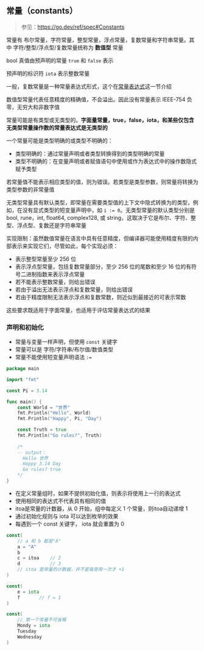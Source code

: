 ## 常量（constants）

> 参见：https://go.dev/ref/spec#Constants

常量有 布尔常量，字符常量，整型常量，浮点常量，复数常量和字符串常量。其中 字符/整型/浮点型/复数常量统称为 **数值型** 常量

bool 真值由预声明的常量 `true` 和 `false` 表示

预声明的标识符 `iota` 表示整数常量

一般，复数常量是一种常量表达式形式，这个在[常量表达式](TODO)这一节介绍


数值型常量代表任意精度的精确值，不会溢出。因此没有常量表示 IEEE-754 负零，无穷大和非数字值


常量可能是有类型或无类型的。**字面量常量，true，false，iota，和某些仅包含无类型常量操作数的常量表达式是无类型的**


一个常量可能是类型明确的或类型不明确的：

- 类型明确的：通过常量声明或者类型转换得到的类型明确的常量
- 类型不明确的：在变量声明或者赋值语句中使用或作为表达式中的操作数隐式赋予类型

若常量值不能表示相应类型的值，则为错误。若类型是类型参数，则常量将转换为类型参数的非常量值

无类型常量具有默认类型，即常量在需要类型值的上下文中隐式转换为的类型，例如，在没有显式类型的短变量声明中，如 `i := 0`。无类型常量的默认类型分别是 bool, rune，int, float64, complex128, 或 string，这取决于它是布尔、字符、整型、浮点型、复数还是字符串常量

实现限制：虽然数值常量在语言中具有任意精度，但编译器可能使用精度有限的内部表示来实现它们，尽管如此，每个实现必须：

- 表示整型常量至少 256 位
- 表示浮点型常量，包括复数常量部分，至少 256 位的尾数和至少 16 位的有符号二进制指数来表示浮点常量
- 若不能表示整数常量，则给出错误
- 若由于溢出无法表示浮点和复数常量，则给出错误
- 若由于精度限制无法表示浮点和复数常数，则近似到最接近的可表示常数

这些要求既适用于字面常量，也适用于评估常量表达式的结果

### 声明和初始化

- 常量与变量一样声明，但使用 `const` 关键字
- 常量可以是 字符/字符串/布尔值/数值类型
- 常量不能使用短变量声明语法 `:=` 

```go
package main

import "fmt"

const Pi = 3.14

func main() {
	const World = "世界"
	fmt.Println("Hello", World)
	fmt.Println("Happy", Pi, "Day")

	const Truth = true
	fmt.Println("Go rules?", Truth)
	
	/*
	-- output：
	  Hello 世界
	  Happy 3.14 Day
	  Go rules? true
	*/
}
```

- 在定义常量组时，如果不提供初始化值，则表示将使用上一行的表达式
- 使用相同的表达式不代表具有相同的值
- itoa是常量的计数器，从 0 开始，组中每定义 1 个常量，则itoa自动递增 1
- 通过初始化规则与 iota 可以达到枚举的效果
- 每遇到一个 const 关键字， iota 就会重置为 0


```go
const(
	// a 和 b 都是"A"
	a = "A"
	b
	c = itoa	// 2
	d 			// 3
	// itoa 是常量的计数器，并不是每使用一次才 +1
)

const(
	e = iota
	f       // f = 1
)

const(
	// 第一个常量不可省略
	Mondy = iota
	Tuesday
	Wednesday
)
```



